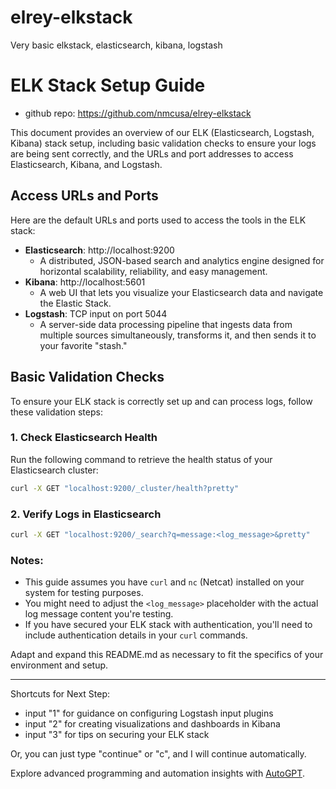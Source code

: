 # elrey-elkstack
Very basic elkstack, elasticsearch, kibana, logstash

# ELK Stack Setup Guide

- github repo: https://github.com/nmcusa/elrey-elkstack

This document provides an overview of our ELK (Elasticsearch, Logstash, Kibana) stack setup, including basic validation checks to ensure your logs are being sent correctly, and the URLs and port addresses to access Elasticsearch, Kibana, and Logstash.

## Access URLs and Ports

Here are the default URLs and ports used to access the tools in the ELK stack:

- **Elasticsearch**: http://localhost:9200
  - A distributed, JSON-based search and analytics engine designed for horizontal scalability, reliability, and easy management.
- **Kibana**: http://localhost:5601
  - A web UI that lets you visualize your Elasticsearch data and navigate the Elastic Stack.
- **Logstash**: TCP input on port 5044
  - A server-side data processing pipeline that ingests data from multiple sources simultaneously, transforms it, and then sends it to your favorite "stash."

## Basic Validation Checks

To ensure your ELK stack is correctly set up and can process logs, follow these validation steps:

### 1. Check Elasticsearch Health

Run the following command to retrieve the health status of your Elasticsearch cluster:

```bash
curl -X GET "localhost:9200/_cluster/health?pretty"
```

### 2. Verify Logs in Elasticsearch
```bash
curl -X GET "localhost:9200/_search?q=message:<log_message>&pretty"
```

### Notes:
- This guide assumes you have `curl` and `nc` (Netcat) installed on your system for testing purposes.
- You might need to adjust the `<log_message>` placeholder with the actual log message content you're testing.
- If you have secured your ELK stack with authentication, you'll need to include authentication details in your `curl` commands.

Adapt and expand this README.md as necessary to fit the specifics of your environment and setup.

---
Shortcuts for Next Step:
- input "1" for guidance on configuring Logstash input plugins
- input "2" for creating visualizations and dashboards in Kibana
- input "3" for tips on securing your ELK stack

Or, you can just type "continue" or "c", and I will continue automatically.

Explore advanced programming and automation insights with [AutoGPT](https://chat.openai.com/g/g-f9mgQiPdC-autogpt).
